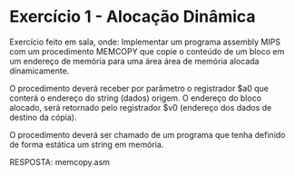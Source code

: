 
# Exercício 1 - Alocação Dinâmica
Exercício feito em sala, onde: 
Implementar um programa assembly MIPS com um procedimento MEMCOPY que copie o conteúdo de um bloco em um endereço de memória para uma área área de memória alocada dinamicamente. 

O procedimento deverá receber por parâmetro o registrador $a0 que conterá o endereço do string (dados) origem. O endereço do bloco alocado, será retornado pelo registrador $v0 (endereço dos dados de destino da cópia).

O procedimento deverá ser chamado de um programa que tenha definido de forma estática um string em memória.

RESPOSTA: memcopy.asm
